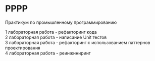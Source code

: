 # PPPP
Практикум по промышленному программированию

1 лабораторная работа - рефакторинг кода <br>
2 лабораторная работа - написание Unit тестов <br>
3 лабораторная работа - рефакторинг с использованием паттернов проектирования<br>
4 лабораторная работа - реинжиниринг<br>
